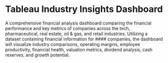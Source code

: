 # Tableau Industry Insights Dashboard
A comprehensive financial analysis dashboard comparing the financial performance and key metrics of companies across the tech, pharmaceutical, real estate, oil & gas, and retail industries. Utilizing a dataset containing financial information for #### companies, the dashboard will visualize industry comparisons, operating margins, employee productivity, financial health, valuation metrics, dividend analysis, cash reserves, and growth potential.


